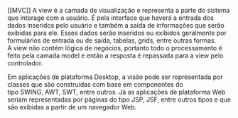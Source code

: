 [[MVC]]
A view é a camada de visualização e representa a parte do sistema que interage com o usuário. É pela interface que haverá a entrada dos dados inseridos pelo usuário e também a saída de informações que serão exibidas para ele. Esses dados serão inseridos ou exibidos geralmente por formulários de entrada ou de saída, tabelas, grids, entre outras formas. A view não contém lógica de negócios, portanto todo o processamento é feito pela camada model e então a resposta é repassada para a view pelo controlador.

Em aplicações de plataforma Desktop, a visão pode ser representada por classes que são construídas com base em componentes do tipo SWING, AWT, SWT, entre outros. Já as aplicações de plataforma Web seriam representadas por páginas do tipo JSP, JSF, entre outros tipos e que são exibidas a partir de um navegador Web.